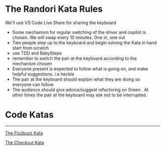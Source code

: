 # The Randori Kata Rules

We'll use VS Code Live Share for sharing the keyboard

* Some mechanism for regular switching of the driver and copilot is chosen. We will swap every 10 minutes. One in, one out 
* Two people step up to the keyboard and begin solving the Kata in hand
start from scratch
* use TDD and BabySteps
* remember to switch the pair at the keyboard according to the mechanism chosen
* Everyone present is expected to follow what is going on, and make helpful suggestions. i.e heckle
* The pair at the keyboard should explain what they are doing so everyone can follow.
* The audience should give advice/suggest refactoring on Green . At other times the pair at the keyboard may ask not to be interrupted.


# Code Katas
-------------------

[The Fizzbuzz Kata](katas/fizzbuzz.md)

[The Checkout Kata](katas/checkoutkata.md)
